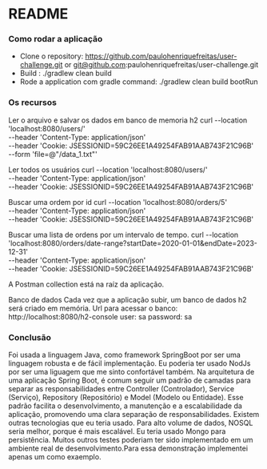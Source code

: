 # README #


### Como rodar a aplicação ###

* Clone o repository:  https://github.com/paulohenriquefreitas/user-challenge.git or git@github.com:paulohenriquefreitas/user-challenge.git
* Build : ./gradlew clean build
* Rode a application com gradle command: ./gradlew clean build bootRun


### Os recursos  ###
Ler o arquivo e salvar os dados em banco de memoria h2
curl --location 'localhost:8080/users/' \
--header 'Content-Type: application/json' \
--header 'Cookie: JSESSIONID=59C26EE1A49254FAB91AAB743F21C96B' \
--form 'file=@"<path-file>/data_1.txt"'

Ler todos os usuários
curl --location 'localhost:8080/users/' \
--header 'Content-Type: application/json' \
--header 'Cookie: JSESSIONID=59C26EE1A49254FAB91AAB743F21C96B'

Buscar uma ordem por id
curl --location 'localhost:8080/orders/5' \
--header 'Content-Type: application/json' \
--header 'Cookie: JSESSIONID=59C26EE1A49254FAB91AAB743F21C96B'

Buscar uma lista de ordens por um intervalo de tempo.
curl --location 'localhost:8080/orders/date-range?startDate=2020-01-01&endDate=2023-12-31' \
--header 'Content-Type: application/json' \
--header 'Cookie: JSESSIONID=59C26EE1A49254FAB91AAB743F21C96B'

A Postman collection está na raíz da aplicação.

Banco de dados
Cada vez que a aplicação subir, um banco de dados h2 será criado em memória.
Url para acessar o banco: http://localhost:8080/h2-console
user: sa
password: sa




### Conclusão  ###

Foi usada a linguagem Java, como framework SpringBoot por ser uma linguagem robusta e de fácil implementação.
Eu poderia ter usado NodJs por ser uma liguagem que me sinto confortável também. 
Na arquitetura de uma aplicação Spring Boot, é comum seguir um padrão de camadas para separar as responsabilidades entre Controller (Controlador), 
Service (Serviço), Repository (Repositório) e Model (Modelo ou Entidade). 
Esse padrão facilita o desenvolvimento, a manutenção e a escalabilidade da aplicação, promovendo uma clara separação de responsabilidades.
Existem outras tecnologias que eu teria usado. 
Para alto volume de dados, NOSQL seria melhor, porque é mais escalável. Eu teria usado Mongo para persistência.
Muitos outros testes poderiam ter sido implementado em um ambiente real de desenvolvimento.Para essa demonstração
implementei apenas um como exaemplo.
